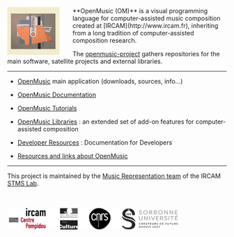 
<img src="images/omlogo.gif" width="120px" align="left" style="margin: 0px 30px 0px 0px;">
**OpenMusic (OM)** is a visual programming language for computer-assisted music composition created at [IRCAM](http://www.ircam.fr), inheriting from a long tradition of computer-assisted composition research.

The <a href="https://github.com/openmusic-project/" target="_blank">openmusic-project</a> gathers repositories for the main software, satellite projects and external libraries. 

------ 

- [OpenMusic](openmusic) main application (downloads, sources, info...)

- [OpenMusic Documentation](https://openmusic-project.github.io/openmusic/doc/om-manual/OM-Documentation)

- [OpenMusic Tutorials](https://openmusic-project.github.io/openmusic/doc/Tutorials/index)

- [OpenMusic Libraries](https://openmusic-project.github.io/libraries) : an extended set of add-on features for computer-assisted composition

- [Developer Resources](https://openmusic-project.github.io/openmusic/dev/index) : Documentation for Developers

- [Resources and links about OpenMusic](https://openmusic-project.github.io/links)


------ 

This project is maintained by the <a href="http://repmus.ircam.fr/" target="_blank">Music Representation team</a> of the IRCAM <a href="https://www.stms-lab.fr/" target="_blank">STMS Lab</a>.

<br><br>
<img src="images/tutelles_stms.png" height="50px">
